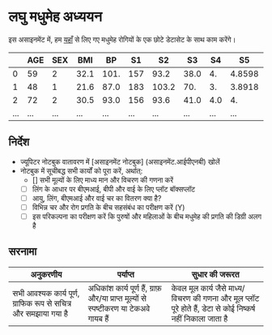 # लघु मधुमेह अध्ययन
इस असाइनमेंट में, हम [यहाँ](https://www4.stat.ncsu.edu/~boos/var.select/diabetes.html) से लिए गए मधुमेह रोगियों के एक छोटे डेटासेट के साथ काम करेंगे।

|   | AGE | SEX | BMI | BP | S1 | S2 | S3 | S4 | S5 | S6 | Y  |
|---|-----|-----|-----|----|----|----|----|----|----|----|----|
| 0 | 59 | 2 | 32.1 | 101. | 157 | 93.2 | 38.0 | 4. | 4.8598 | 87 | 151 |
| 1 | 48 | 1 | 21.6 | 87.0 | 183 | 103.2 | 70. | 3. | 3.8918 | 69 | 75 |
| 2 | 72 | 2 | 30.5 | 93.0 | 156 | 93.6 | 41.0 | 4.0 | 4. | 85 | 141 |
| ... | ... | ... | ... | ...| ...| ...| ...| ...| ...| ...| ... |

## निर्देश

* ज्यूपिटर नोटबुक वातावरण में [असाइनमेंट नोटबुक] (असाइनमेंट.आईपीएनबी) खोलें
* नोटबुक में सूचीबद्ध सभी कार्यों को पूरा करें, अर्थात्:
   * [] सभी मूल्यों के लिए माध्य मान और विचरण की गणना करें
   * [ ] लिंग के आधार पर बीएमआई, बीपी और वाई के लिए प्लॉट बॉक्सप्लॉट
   * [ ] आयु, लिंग, बीएमआई और वाई चर का वितरण क्या है?
   * [ ] विभिन्न चर और रोग प्रगति के बीच सहसंबंध का परीक्षण करें (Y)
   * [ ] इस परिकल्पना का परीक्षण करें कि पुरुषों और महिलाओं के बीच मधुमेह की प्रगति की डिग्री अलग है

## सरनामा

अनुकरणीय | पर्याप्त | सुधार की जरूरत
--- | --- | -- |
सभी आवश्यक कार्य पूर्ण, ग्राफिक रूप से सचित्र और समझाया गया है | अधिकांश कार्य पूर्ण हैं, ग्राफ़ और/या प्राप्त मूल्यों से स्पष्टीकरण या टेकअवे गायब हैं | केवल मूल कार्य जैसे माध्य/विचरण की गणना और मूल प्लॉट पूरे होते हैं, डेटा से कोई निष्कर्ष नहीं निकाला जाता है